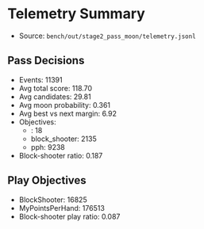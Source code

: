 # Telemetry Summary

- Source: `bench/out/stage2_pass_moon/telemetry.jsonl`

## Pass Decisions
- Events: 11391
- Avg total score: 118.70
- Avg candidates: 29.81
- Avg moon probability: 0.361
- Avg best vs next margin: 6.92
- Objectives:
  - <unset>: 18
  - block_shooter: 2135
  - pph: 9238
- Block-shooter ratio: 0.187

## Play Objectives
- BlockShooter: 16825
- MyPointsPerHand: 176513
- Block-shooter play ratio: 0.087
